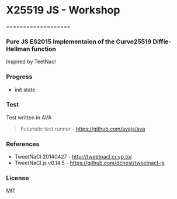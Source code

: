 # X25519 JS - Workshop
===================

### Pure JS ES2015 Implementaion of the Curve25519 Diffie-Hellman function
Inspired by TeetNacl

### Progress
- init state

### Test
Test written in AVA
>Futuristic test runner - https://github.com/avajs/ava

### References
- TweetNaCl 20140427 - http://tweetnacl.cr.yp.to/
- TweetNaCl.js v0.14.5 - https://github.com/dchest/tweetnacl-js

### License
MIT


